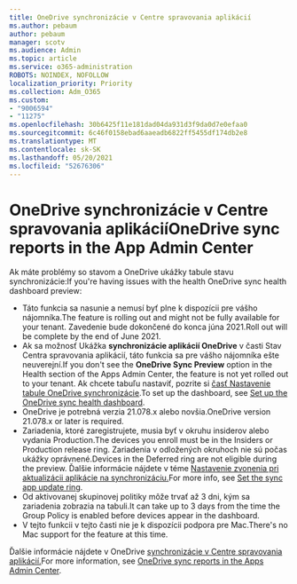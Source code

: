 ```yaml
---
title: OneDrive synchronizácie v Centre spravovania aplikácií
ms.author: pebaum
author: pebaum
manager: scotv
ms.audience: Admin
ms.topic: article
ms.service: o365-administration
ROBOTS: NOINDEX, NOFOLLOW
localization_priority: Priority
ms.collection: Adm_O365
ms.custom:
- "9006594"
- "11275"
ms.openlocfilehash: 30b6425f11e181dad04da931d3f9da0d7e0efaa0
ms.sourcegitcommit: 6c46f0158ebad6aaeadb6822ff5455df174db2e8
ms.translationtype: MT
ms.contentlocale: sk-SK
ms.lasthandoff: 05/20/2021
ms.locfileid: "52676306"
---
```

# <a name="onedrive-sync-reports-in-the-app-admin-center"></a><span data-ttu-id="d1900-102">OneDrive synchronizácie v Centre spravovania aplikácií</span><span class="sxs-lookup"><span data-stu-id="d1900-102">OneDrive sync reports in the App Admin Center</span></span>

<span data-ttu-id="d1900-103">Ak máte problémy so stavom a OneDrive ukážky tabule stavu synchronizácie:</span><span class="sxs-lookup"><span data-stu-id="d1900-103">If you're having issues with the health OneDrive sync health dashboard preview:</span></span>

- <span data-ttu-id="d1900-104">Táto funkcia sa nasunie a nemusí byť plne k dispozícii pre vášho nájomníka.</span><span class="sxs-lookup"><span data-stu-id="d1900-104">The feature is rolling out and might not be fully available for your tenant.</span></span> <span data-ttu-id="d1900-105">Zavedenie bude dokončené do konca júna 2021.</span><span class="sxs-lookup"><span data-stu-id="d1900-105">Roll out will be complete by the end of June 2021.</span></span>
- <span data-ttu-id="d1900-106">Ak sa možnosť Ukážka **synchronizácie aplikácií OneDrive** v časti Stav Centra spravovania aplikácií, táto funkcia sa pre vášho nájomníka ešte neuverejní.</span><span class="sxs-lookup"><span data-stu-id="d1900-106">If you don't see the **OneDrive Sync Preview** option in the Health section of the Apps Admin Center, the feature is not yet rolled out to your tenant.</span></span> <span data-ttu-id="d1900-107">Ak chcete tabuľu nastaviť, pozrite si [časť Nastavenie tabule OneDrive synchronizácie](/OneDrive/sync-health#set-up-the-onedrive-sync-health-dashboard).</span><span class="sxs-lookup"><span data-stu-id="d1900-107">To set up the dashboard, see [Set up the OneDrive sync health dashboard](/OneDrive/sync-health#set-up-the-onedrive-sync-health-dashboard).</span></span>
- <span data-ttu-id="d1900-108">OneDrive je potrebná verzia 21.078.x alebo novšia.</span><span class="sxs-lookup"><span data-stu-id="d1900-108">OneDrive version 21.078.x or later is required.</span></span>
- <span data-ttu-id="d1900-109">Zariadenia, ktoré zaregistrujete, musia byť v okruhu insiderov alebo vydania Production.</span><span class="sxs-lookup"><span data-stu-id="d1900-109">The devices you enroll must be in the Insiders or Production release ring.</span></span> <span data-ttu-id="d1900-110">Zariadenia v odložených okruhoch nie sú počas ukážky oprávnené.</span><span class="sxs-lookup"><span data-stu-id="d1900-110">Devices in the Deferred ring are not eligible during the preview.</span></span> <span data-ttu-id="d1900-111">Ďalšie informácie nájdete v téme [Nastavenie zvonenia pri aktualizácii aplikácie na synchronizáciu.](/OneDrive/use-group-policy#set-the-sync-app-update-ring)</span><span class="sxs-lookup"><span data-stu-id="d1900-111">For more info, see [Set the sync app update ring](/OneDrive/use-group-policy#set-the-sync-app-update-ring).</span></span>
- <span data-ttu-id="d1900-112">Od aktivovanej skupinovej politiky môže trvať až 3 dni, kým sa zariadenia zobrazia na tabuli.</span><span class="sxs-lookup"><span data-stu-id="d1900-112">It can take up to 3 days from the time the Group Policy is enabled before devices appear in the dashboard.</span></span>
- <span data-ttu-id="d1900-113">V tejto funkcii v tejto časti nie je k dispozícii podpora pre Mac.</span><span class="sxs-lookup"><span data-stu-id="d1900-113">There's no Mac support for the feature at this time.</span></span>

<span data-ttu-id="d1900-114">Ďalšie informácie nájdete v OneDrive [synchronizácie v Centre spravovania aplikácií.](/OneDrive/sync-health)</span><span class="sxs-lookup"><span data-stu-id="d1900-114">For more information, see [OneDrive sync reports in the Apps Admin Center](/OneDrive/sync-health).</span></span>